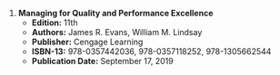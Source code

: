 1. **Managing for Quality and Performance Excellence**
   - **Edition:** 11th
   - **Authors:** James R. Evans, William M. Lindsay
   - **Publisher:** Cengage Learning
   - **ISBN-13:** 978-0357442036, 978-0357118252, 978-1305662544
   - **Publication Date:** September 17, 2019
